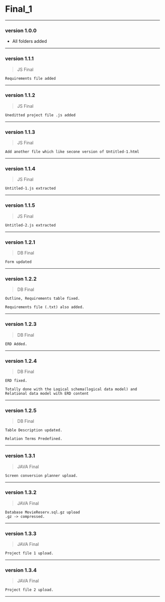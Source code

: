 # Final_1

------------------------------
### version 1.0.0

* All folders added

------------------------------
### version 1.1.1

> JS Final

	Requirements file added

------------------------------
### version 1.1.2

> JS Final
	
	Uneditted project file .js added

------------------------------
### version 1.1.3


> JS Final
	
	Add another file which like secone version of Untitled-1.html

------------------------------
### version 1.1.4

> JS Final
	
	Untitled-1.js extracted

------------------------------
### version 1.1.5

> JS Final
	
	Untitled-2.js extracted

------------------------------
### version 1.2.1

> DB Final
	
	Form updated

------------------------------
### version 1.2.2

> DB Final

	Outline, Requirements table fixed.
	
	Requirements file (.txt) also added.

------------------------------
### version 1.2.3

> DB Final
	
	ERD Added.

------------------------------
### version 1.2.4

> DB Final

	ERD fixed.
	
	Totally done with the Logical schema(logical data model) and Relational data model with ERD content

------------------------------
### version 1.2.5

> DB Final

	Table Description updated.

	Relation Terms Predefined.

------------------------------
### version 1.3.1

> JAVA Final

	Screen conversion planner upload.

------------------------------
### version 1.3.2

> JAVA Final
	
	Database MovieReserv.sql.gz upload
	.gz -> compressed.

------------------------------
### version 1.3.3

> JAVA Final

	Project file 1 upload.

------------------------------
### version 1.3.4

> JAVA Final

	Project file 2 upload.

------------------------------
